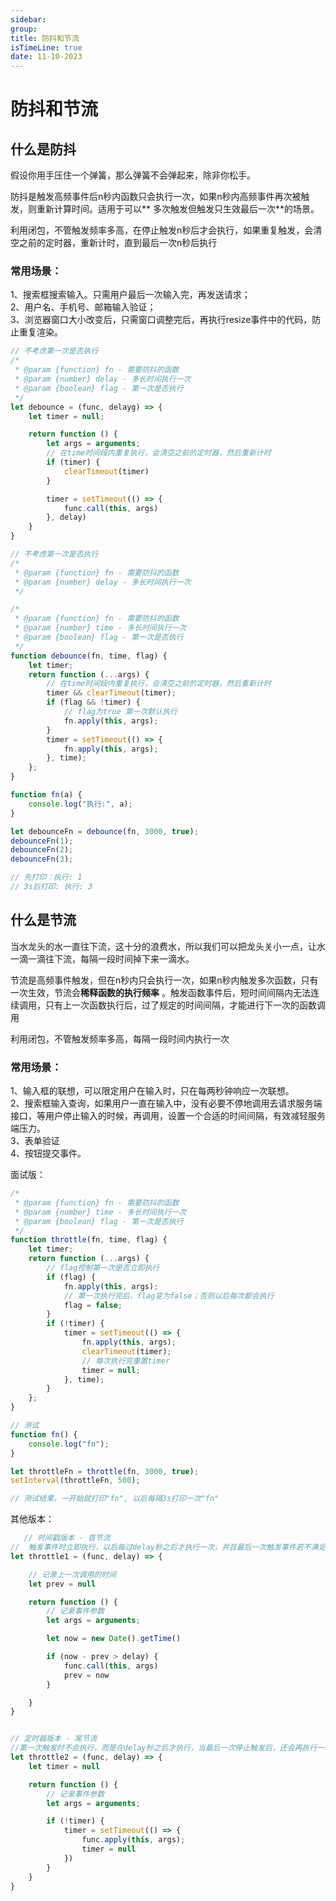 ```yaml
---
sidebar:
group:
title: 防抖和节流
isTimeLine: true
date: 11-10-2023
---
```


# 防抖和节流

## 什么是防抖

假设你用手压住一个弹簧，那么弹簧不会弹起来，除非你松手。

防抖是触发高频事件后n秒内函数只会执行一次，如果n秒内高频事件再次被触发，则重新计算时间。适用于可以**
多次触发但触发只生效最后一次**的场景。

利用闭包，不管触发频率多高，在停止触发n秒后才会执行，如果重复触发，会清空之前的定时器，重新计时，直到最后一次n秒后执行

### 常用场景：

1、搜索框搜索输入。只需用户最后一次输入完，再发送请求；  
2、用户名、手机号、邮箱输入验证；   
3、浏览器窗口大小改变后，只需窗口调整完后，再执行resize事件中的代码，防止重复渲染。

```js
// 不考虑第一次是否执行
/*
 * @param {function} fn - 需要防抖的函数
 * @param {number} delay - 多长时间执行一次
 * @param {boolean} flag - 第一次是否执行
 */
let debounce = (func, delayg) => {
    let timer = null;

    return function () {
        let args = arguments;
        // 在time时间段内重复执行，会清空之前的定时器，然后重新计时
        if (timer) {
            clearTimeout(timer)
        }

        timer = setTimeout(() => {
            func.call(this, args)
        }, delay)
    }
}

// 不考虑第一次是否执行
/*
 * @param {function} fn - 需要防抖的函数
 * @param {number} delay - 多长时间执行一次
 */

/*
 * @param {function} fn - 需要防抖的函数
 * @param {number} time - 多长时间执行一次
 * @param {boolean} flag - 第一次是否执行
 */
function debounce(fn, time, flag) {
    let timer;
    return function (...args) {
        // 在time时间段内重复执行，会清空之前的定时器，然后重新计时
        timer && clearTimeout(timer);
        if (flag && !timer) {
            // flag为true 第一次默认执行
            fn.apply(this, args);
        }
        timer = setTimeout(() => {
            fn.apply(this, args);
        }, time);
    };
}

function fn(a) {
    console.log("执行:", a);
}

let debounceFn = debounce(fn, 3000, true);
debounceFn(1);
debounceFn(2);
debounceFn(3);

// 先打印：执行: 1  
// 3s后打印: 执行: 3

```

## 什么是节流

当水龙头的水一直往下流，这十分的浪费水，所以我们可以把龙头关小一点，让水一滴一滴往下流，每隔一段时间掉下来一滴水。

节流是高频事件触发，但在n秒内只会执行一次，如果n秒内触发多次函数，只有一次生效，节流会**稀释函数的执行频率**
。触发函数事件后，短时间间隔内无法连续调用，只有上一次函数执行后，过了规定的时间间隔，才能进行下一次的函数调用

利用闭包，不管触发频率多高，每隔一段时间内执行一次

### 常用场景：

1、输入框的联想，可以限定用户在输入时，只在每两秒钟响应一次联想。   
2、搜索框输入查询，如果用户一直在输入中，没有必要不停地调用去请求服务端接口，等用户停止输入的时候，再调用，设置一个合适的时间间隔，有效减轻服务端压力。  
3、表单验证  
4、按钮提交事件。

面试版：

```js
/*
 * @param {function} fn - 需要防抖的函数
 * @param {number} time - 多长时间执行一次
 * @param {boolean} flag - 第一次是否执行
 */
function throttle(fn, time, flag) {
    let timer;
    return function (...args) {
        // flag控制第一次是否立即执行
        if (flag) {
            fn.apply(this, args);
            // 第一次执行完后，flag变为false；否则以后每次都会执行
            flag = false;
        }
        if (!timer) {
            timer = setTimeout(() => {
                fn.apply(this, args);
                clearTimeout(timer);
                // 每次执行完重置timer
                timer = null;
            }, time);
        }
    };
}

// 测试
function fn() {
    console.log("fn");
}

let throttleFn = throttle(fn, 3000, true);
setInterval(throttleFn, 500);

// 测试结果，一开始就打印"fn", 以后每隔3s打印一次"fn"

```

其他版本： 

```js
   // 时间戳版本 - 首节流
//  触发事件时立即执行，以后每过delay秒之后才执行一次，并且最后一次触发事件若不满足要求不会被执行
let throttle1 = (func, delay) => {

    // 记录上一次调用的时间
    let prev = null

    return function () {
        // 记录事件参数
        let args = arguments;

        let now = new Date().getTime()

        if (now - prev > delay) {
            func.call(this, args)
            prev = now
        }

    }
}


// 定时器版本 - 尾节流
//第一次触发时不会执行，而是在delay秒之后才执行，当最后一次停止触发后，还会再执行一次函数。
let throttle2 = (func, delay) => {
    let timer = null

    return function () {
        // 记录事件参数
        let args = arguments;

        if (!timer) {
            timer = setTimeout(() => {
                func.apply(this, args);
                timer = null
            })
        }
    }
}


```
